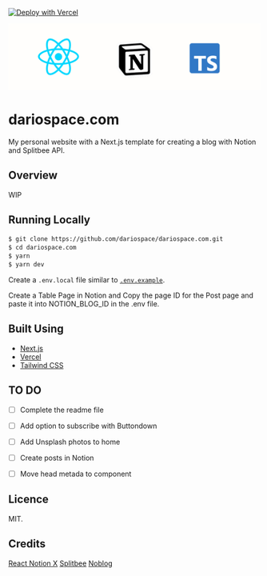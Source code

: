 [![Deploy with Vercel](https://vercel.com/button)](https://vercel.com/new/git/external?repository-url=https%3A%2F%2Fgithub.com%2Fdariospace%2Fdariospace.com)

<p align="center">
  <img alt="React Notion X" src="https://raw.githubusercontent.com/NotionX/react-notion-x/master/media/notion-ts.png" width="689">
</p>

# dariospace.com
My personal website with a Next.js template for creating a blog with Notion and Splitbee API.

## Overview

WIP
## Running Locally

```bash
$ git clone https://github.com/dariospace/dariospace.com.git
$ cd dariospace.com
$ yarn
$ yarn dev
```

Create a `.env.local` file similar to [`.env.example`](https://github.com/dariospace/dariospace.com/blob/master/.env.example).

Create a Table Page in Notion and Copy the page ID for the Post page and paste it into NOTION_BLOG_ID in the .env file.
## Built Using
- [Next.js](https://nextjs.org/)
- [Vercel](https://vercel.com)
- [Tailwind CSS](https://tailwindcss.com/)


## TO DO
- [ ] Complete the readme file
- [ ] Add option to subscribe with Buttondown
- [ ] Add Unsplash photos to home
- [ ] Create posts in Notion
- [ ] Move head metada to component


## Licence
MIT.

## Credits
[React Notion X](https://github.com/NotionX/react-notion-x/)
[Splitbee](https://github.com/splitbee/react-notion)
[Noblog](https://github.com/bnpne/noblog)
